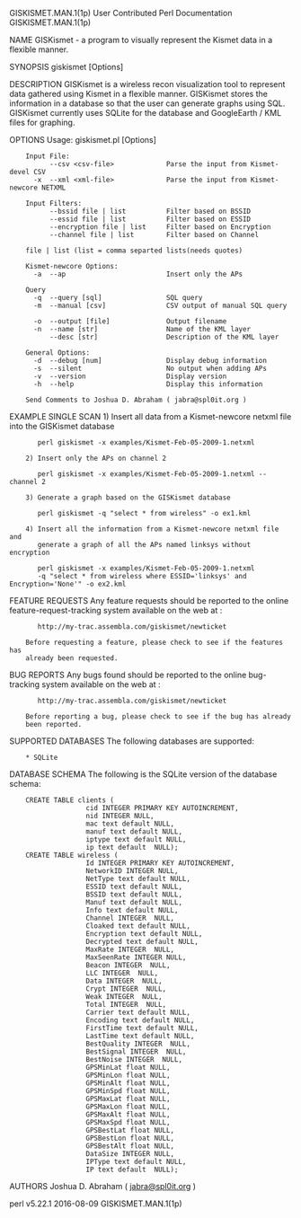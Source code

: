 GISKISMET.MAN.1(1p)                                     User Contributed Perl Documentation                                    GISKISMET.MAN.1(1p)

NAME
        GISKismet - a program to visually represent the Kismet data in
        a flexible manner.

SYNOPSIS
        giskismet [Options]

DESCRIPTION
        GISKismet is a wireless recon visualization tool to represent data
        gathered using Kismet in a flexible manner. GISKismet stores the
        information in a database so that the user can generate graphs using
        SQL. GISKismet currently uses SQLite for the database and GoogleEarth
        / KML files for graphing.

OPTIONS
        Usage: giskismet.pl [Options]

        Input File:
              --csv <csv-file>             Parse the input from Kismet-devel CSV
          -x  --xml <xml-file>             Parse the input from Kismet-newcore NETXML

        Input Filters:
              --bssid file | list          Filter based on BSSID
              --essid file | list          Filter based on ESSID
              --encryption file | list     Filter based on Encryption
              --channel file | list        Filter based on Channel

        file | list (list = comma separted lists(needs quotes)

        Kismet-newcore Options:
          -a  --ap                         Insert only the APs

        Query
          -q  --query [sql]                SQL query
          -m  --manual [csv]               CSV output of manual SQL query

          -o  --output [file]              Output filename
          -n  --name [str]                 Name of the KML layer
              --desc [str]                 Description of the KML layer

        General Options:
          -d  --debug [num]                Display debug information
          -s  --silent                     No output when adding APs
          -v  --version                    Display version
          -h  --help                       Display this information

        Send Comments to Joshua D. Abraham ( jabra@spl0it.org )

EXAMPLE SINGLE SCAN
        1) Insert all data from a Kismet-newcore netxml file into the
           GISKismet database

           perl giskismet -x examples/Kismet-Feb-05-2009-1.netxml

        2) Insert only the APs on channel 2

           perl giskismet -x examples/Kismet-Feb-05-2009-1.netxml --channel 2

        3) Generate a graph based on the GISKismet database

           perl giskismet -q "select * from wireless" -o ex1.kml

        4) Insert all the information from a Kismet-newcore netxml file and
           generate a graph of all the APs named linksys without encryption

           perl giskismet -x examples/Kismet-Feb-05-2009-1.netxml
           -q "select * from wireless where ESSID='linksys' and Encryption='None'" -o ex2.kml

FEATURE REQUESTS
        Any feature requests should be reported to the online
        feature-request-tracking system available on the web at :

           http://my-trac.assembla.com/giskismet/newticket

        Before requesting a feature, please check to see if the features has
        already been requested.

BUG REPORTS
        Any bugs found should be reported to the online bug-tracking system
        available on the web at :

           http://my-trac.assembla.com/giskismet/newticket

        Before reporting a bug, please check to see if the bug has already
        been reported.

SUPPORTED DATABASES
        The following databases are supported:

        * SQLite

DATABASE SCHEMA
        The following is the SQLite version of the database schema:

        CREATE TABLE clients (
                       cid INTEGER PRIMARY KEY AUTOINCREMENT,
                       nid INTEGER NULL,
                       mac text default NULL,
                       manuf text default NULL,
                       iptype text default NULL,
                       ip text default  NULL);
        CREATE TABLE wireless (
                       Id INTEGER PRIMARY KEY AUTOINCREMENT,
                       NetworkID INTEGER NULL,
                       NetType text default NULL,
                       ESSID text default NULL,
                       BSSID text default NULL,
                       Manuf text default NULL,
                       Info text default NULL,
                       Channel INTEGER  NULL,
                       Cloaked text default NULL,
                       Encryption text default NULL,
                       Decrypted text default NULL,
                       MaxRate INTEGER  NULL,
                       MaxSeenRate INTEGER NULL,
                       Beacon INTEGER  NULL,
                       LLC INTEGER  NULL,
                       Data INTEGER  NULL,
                       Crypt INTEGER  NULL,
                       Weak INTEGER  NULL,
                       Total INTEGER  NULL,
                       Carrier text default NULL,
                       Encoding text default NULL,
                       FirstTime text default NULL,
                       LastTime text default NULL,
                       BestQuality INTEGER  NULL,
                       BestSignal INTEGER  NULL,
                       BestNoise INTEGER  NULL,
                       GPSMinLat float NULL,
                       GPSMinLon float NULL,
                       GPSMinAlt float NULL,
                       GPSMinSpd float NULL,
                       GPSMaxLat float NULL,
                       GPSMaxLon float NULL,
                       GPSMaxAlt float NULL,
                       GPSMaxSpd float NULL,
                       GPSBestLat float NULL,
                       GPSBestLon float NULL,
                       GPSBestAlt float NULL,
                       DataSize INTEGER NULL,
                       IPType text default NULL,
                       IP text default  NULL);

AUTHORS
        Joshua D. Abraham ( jabra@spl0it.org )

perl v5.22.1                                                        2016-08-09                                                 GISKISMET.MAN.1(1p)
